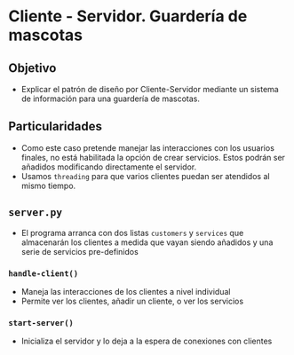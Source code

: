 # Cliente - Servidor. Guardería de mascotas

## Objetivo
- Explicar el patrón de diseño por Cliente-Servidor mediante un sistema de información para una guardería de mascotas.

## Particularidades
- Como este caso pretende manejar las interacciones con los usuarios finales, no está habilitada la opción de crear servicios. Estos podrán ser añadidos modificando directamente el servidor.
- Usamos `threading` para que varios clientes puedan ser atendidos al mismo tiempo.

## `server.py`
- El programa arranca con dos listas `customers` y `services` que almacenarán los clientes a medida que vayan siendo añadidos y una serie de servicios pre-definidos

### `handle-client()`
- Maneja las interacciones de los clientes a nivel individual
- Permite ver los clientes, añadir un cliente, o ver los servicios

### `start-server()`
- Inicializa el servidor y lo deja a la espera de conexiones con clientes